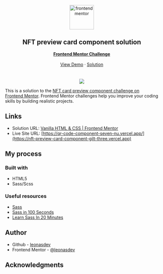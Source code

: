 <div id="top"></div>

<div align="center">

  <img src="https://www.frontendmentor.io/static/images/logo-mobile.svg" alt="frontendmentor" width="80">

  <h2 align="center">NFT preview card component solution</h2>
  <p align="center">
    <a href="https://www.frontendmentor.io/solutions/nft-preview-card-component-sass-bem-9z9BBnn9hC"><strong>Frontend Mentor Challenge</strong></a>
    <br />
    <br />
    <a href="https://nft-preview-card-component-gilt-three.vercel.app">View Demo</a>
    ·
    <a href="https://www.frontendmentor.io/solutions/nft-preview-card-component-sass-bem-9z9BBnn9hC" target="_blank">Solution</a>
  </p>
</div>

#

<div align="center">
  <img src="https://user-images.githubusercontent.com/39915562/219953166-6290bd90-508f-446a-8175-91bc7b72eaac.png">
</div>

This is a solution to the [NFT card preview component challenge on Frontend Mentor](https://www.frontendmentor.io/challenges/nft-preview-card-component-SbdUL_w0U). Frontend Mentor challenges help you improve your coding skills by building realistic projects. 

## Links
- Solution URL: [Vanilla HTML & CSS | Frontend Mentor](https://www.frontendmentor.io/solutions/nft-preview-card-component-sass-bem-9z9BBnn9hC)
- Live Site URL: [https://qr-code-component-seven-nu.vercel.app/](https://nft-preview-card-component-gilt-three.vercel.app)

## My process

### Built with

- HTML5
- Sass/Scss

### Useful resources
- [Sass](https://sass-lang.com/)
- [Sass in 100 Seconds](https://www.youtube.com/watch?v=akDIJa0AP5c)
- [Learn Sass In 20 Minutes](https://www.youtube.com/watch?v=Zz6eOVaaelI)

## Author

- Github - [leonasdev](https://github.com/leonasdev/)
- Frontend Mentor - [@leonasdev](https://www.frontendmentor.io/profile/leonasdev)

## Acknowledgments
